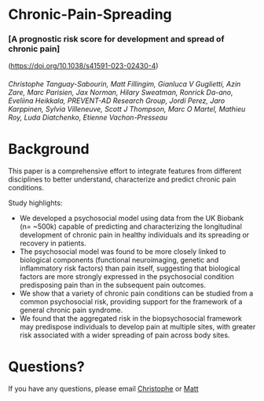 # **Chronic-Pain-Spreading**
### [A prognostic risk score for development and spread of chronic pain]
(https://doi.org/10.1038/s41591-023-02430-4)
###### Christophe Tanguay-Sabourin, Matt Fillingim, Gianluca V Guglietti, Azin Zare, Marc Parisien, Jax Norman, Hilary Sweatman, Ronrick Da-ano, Eveliina Heikkala, PREVENT-AD Research Group, Jordi Perez, Jaro Karppinen, Sylvia Villeneuve, Scott J Thompson, Marc O Martel, Mathieu Roy, Luda Diatchenko, Etienne Vachon-Presseau

# **Background**
This paper is a comprehensive effort to integrate features from different disciplines to better
understand, characterize and predict chronic pain conditions.

Study highlights:

- We developed a psychosocial model using data from the UK Biobank (n= ~500k) capable of
predicting and characterizing the longitudinal development of chronic pain in healthy individuals
and its spreading or recovery in patients.
- The psychosocial model was found to be more closely linked to
biological components (functional neuroimaging, genetic and 
inflammatory risk factors) than pain itself, suggesting that biological factors are more strongly
expressed in the psychosocial condition predisposing pain than in the subsequent pain outcomes.
- We show that a variety of chronic pain conditions can be studied from
a common psychosocial risk, providing support for the framework of a general chronic pain
syndrome.
- We found that the aggregated risk in the biopsychosocial framework may predispose
individuals to develop pain at multiple sites, with greater risk associated with a wider spreading
of pain across body sites.

# **Questions?**
If you have any questions, please email [Christophe](<christophe.tanguaysabourin@mcgill.ca>) or [Matt](<matthew.fillingim@mail.mcgill.ca>)

